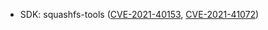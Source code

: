- SDK: squashfs-tools ([CVE-2021-40153](https://nvd.nist.gov/vuln/detail/CVE-2021-40153), [CVE-2021-41072](https://nvd.nist.gov/vuln/detail/CVE-2021-41072))
